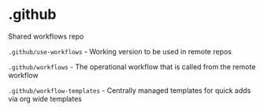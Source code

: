 # .github
Shared workflows repo

`.github/use-workflows` - Working version to be used in remote repos

`.github/workflows` - The operational workflow that is called from the remote workflow

`.github/workflow-templates` - Centrally managed templates for quick adds via org wide templates
